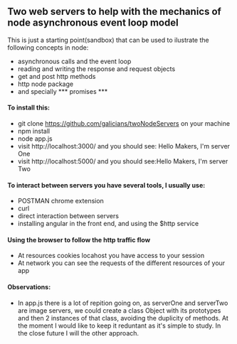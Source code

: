 <h2> Two web servers to help with the mechanics of node asynchronous event loop model </h2>

This is just a starting point(sandbox) that can be used to ilustrate the following concepts in node:

 - asynchronous calls and the event loop
 - reading and writing the response and request objects
 - get and post http methods
 - http node package
 - and specially *** promises ***

<h4>To install this:</h4>

 - git clone https://github.com/galicians/twoNodeServers on your machine
 - npm install
 - node app.js
 - visit http://localhost:3000/ and you should see: Hello Makers, I'm server One
 - visit http://localhost:5000/ and you should see:Hello Makers, I'm server Two

<h4>To interact between servers you have several tools, I usually use:</h4>

- POSTMAN chrome extension
- curl
- direct interaction between servers
- installing angular in the front end, and using the $http service

<h4>Using the browser to follow the http traffic flow</h4>

- At resources cookies locahost you have access to your session
- At network you can see the requests of the different resources of your app


<h4>Observations:</h4>

- In app.js there is a lot of repition going on, as serverOne and serverTwo are image servers, we could create a class Object with its prototypes and then 2 instances of that class, avoiding the duplicity of methods. At the moment I would like to keep it reduntant as it's simple to study. In the close future I will the other approach.